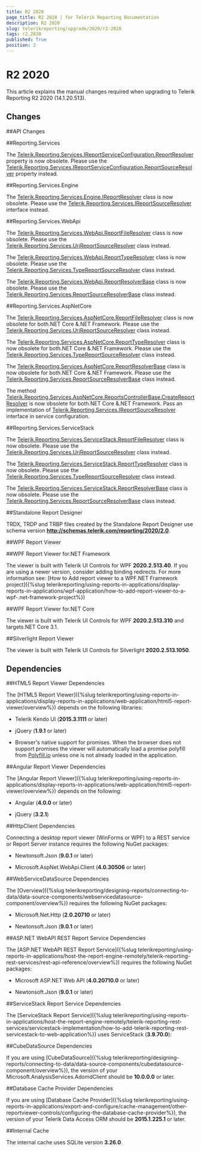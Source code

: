 ```yaml
---
title: R2 2020
page_title: R2 2020 | for Telerik Reporting Documentation
description: R2 2020
slug: telerikreporting/upgrade/2020/r2-2020
tags: r2,2020
published: True
position: 2
---
```


# R2 2020



This article explains the manual changes required when upgrading to Telerik Reporting R2 2020 (14.1.20.513).

## Changes

##API Changes

##Reporting.Services

The  [Telerik.Reporting.Services.IReportServiceConfiguration.ReportResolver](/reporting/api/Telerik.Reporting.Services.IReportServiceConfiguration#Telerik_Reporting_Services_IReportServiceConfiguration_ReportResolver)  property is now obsolete. Please use the  [Telerik.Reporting.Services.IReportServiceConfiguration.ReportSourceResolver](/reporting/api/Telerik.Reporting.Services.IReportServiceConfiguration#Telerik_Reporting_Services_IReportServiceConfiguration_ReportSourceResolver)  property instead.                   

##Reporting.Services.Engine

The  [Telerik.Reporting.Services.Engine.IReportResolver](/reporting/api/Telerik.Reporting.Services.Engine.IReportResolver)  class is now obsolete. Please use the  [Telerik.Reporting.Services.IReportSourceResolver](/reporting/api/Telerik.Reporting.Services.IReportSourceResolver)  interface instead.                   

##Reporting.Services.WebApi

The  [Telerik.Reporting.Services.WebApi.ReportFileResolver](/reporting/api/Telerik.Reporting.Services.WebApi.ReportFileResolver)  class is now obsolete. Please use the  [Telerik.Reporting.Services.UriReportSourceResolver](/reporting/api/Telerik.Reporting.Services.UriReportSourceResolver)  class instead.                   

The  [Telerik.Reporting.Services.WebApi.ReportTypeResolver](/reporting/api/Telerik.Reporting.Services.WebApi.ReportTypeResolver)  class is now obsolete. Please use the  [Telerik.Reporting.Services.TypeReportSourceResolver](/reporting/api/Telerik.Reporting.Services.TypeReportSourceResolver)  class instead.                   

The  [Telerik.Reporting.Services.WebApi.ReportResolverBase](/reporting/api/Telerik.Reporting.Services.WebApi.ReportResolverBase)  class is now obsolete. Please use the  [Telerik.Reporting.Services.ReportSourceResolverBase](/reporting/api/Telerik.Reporting.Services.ReportSourceResolverBase)  class instead.                   

##Reporting.Services.AspNetCore

The  [Telerik.Reporting.Services.AspNetCore.ReportFileResolver](/reporting/api/Telerik.Reporting.Services.AspNetCore.ReportFileResolver)  class is now obsolete for both.NET Core &.NET Framework. Please use the  [Telerik.Reporting.Services.UriReportSourceResolver](/reporting/api/Telerik.Reporting.Services.UriReportSourceResolver)  class instead.                   

The  [Telerik.Reporting.Services.AspNetCore.ReportTypeResolver](/reporting/api/Telerik.Reporting.Services.AspNetCore.ReportTypeResolver)  class is now obsolete for both.NET Core &.NET Framework. Please use the  [Telerik.Reporting.Services.TypeReportSourceResolver](/reporting/api/Telerik.Reporting.Services.TypeReportSourceResolver)  class instead.                   

The  [Telerik.Reporting.Services.AspNetCore.ReportResolverBase](/reporting/api/Telerik.Reporting.Services.AspNetCore.ReportResolverBase)  class is now obsolete for both.NET Core &.NET Framework. Please use the  [Telerik.Reporting.Services.ReportSourceResolverBase](/reporting/api/Telerik.Reporting.Services.ReportSourceResolverBase)  class instead.                   

The method  [Telerik.Reporting.Services.AspNetCore.ReportsControllerBase.CreateReportResolver](/reporting/api/Telerik.Reporting.Services.AspNetCore.ReportsControllerBase#Telerik_Reporting_Services_AspNetCore_ReportsControllerBase_CreateReportResolver)  is now obsolete for both.NET Core &.NET Framework. Pass an implementation of  [Telerik.Reporting.Services.IReportSourceResolver](/reporting/api/Telerik.Reporting.Services.IReportSourceResolver)  interface in service configuration.                   

##Reporting.Services.ServiceStack

The  [Telerik.Reporting.Services.ServiceStack.ReportFileResolver](/reporting/api/Telerik.Reporting.Services.ServiceStack.ReportFileResolver)  class is now obsolete. Please use the  [Telerik.Reporting.Services.UriReportSourceResolver](/reporting/api/Telerik.Reporting.Services.UriReportSourceResolver)  class instead.                   

The  [Telerik.Reporting.Services.ServiceStack.ReportTypeResolver](/reporting/api/Telerik.Reporting.Services.ServiceStack.ReportTypeResolver)  class is now obsolete. Please use the  [Telerik.Reporting.Services.TypeReportSourceResolver](/reporting/api/Telerik.Reporting.Services.TypeReportSourceResolver)  class instead.                   

The  [Telerik.Reporting.Services.ServiceStack.ReportResolverBase](/reporting/api/Telerik.Reporting.Services.ServiceStack.ReportResolverBase)  class is now obsolete. Please use the  [Telerik.Reporting.Services.ReportSourceResolverBase](/reporting/api/Telerik.Reporting.Services.ReportSourceResolverBase)  class instead.                   

##Standalone Report Designer

TRDX, TRDP and TRBP files created by the Standalone Report Designer use schema version                 __http://schemas.telerik.com/reporting/2020/2.0__.               

##WPF Report Viewer

##WPF Report Viewer for.NET Framework

The viewer is built with Telerik UI Controls for WPF __2020.2.513.40__.                     If you are using a newer version, consider adding binding redirects. For more information see:                     [How to Add report viewer to a WPF.NET Framework project]({%slug telerikreporting/using-reports-in-applications/display-reports-in-applications/wpf-application/how-to-add-report-viewer-to-a-wpf-.net-framework-project%})

##WPF Report Viewer for.NET Core

The viewer is built with Telerik UI Controls for WPF __2020.2.513.310__ and targets.NET Core 3.1.                   

##Silverlight Report Viewer

The viewer is built with Telerik UI Controls for Silverlight __2020.2.513.1050__.               

## Dependencies

##HTML5 Report Viewer Dependencies

The [HTML5 Report Viewer]({%slug telerikreporting/using-reports-in-applications/display-reports-in-applications/web-application/html5-report-viewer/overview%}) depends on the following libraries:               

* Telerik Kendo UI (__2015.3.1111__ or later)                   

* jQuery (__1.9.1__ or later)                   

* Browser's native support for promises. When the browser does not support promises                     the viewer will automatically load a promise polyfill from  [Polyfill.io](https://polyfill.io)  unless one is not already loaded in the application.                   

##Angular Report Viewer Dependencies

The [Angular Report Viewer]({%slug telerikreporting/using-reports-in-applications/display-reports-in-applications/web-application/html5-report-viewer/overview%}) depends on the following:               

* Angular (__4.0.0__ or later)                   

* jQuery (__3.2.1__)                   

##HttpClient Dependencies

Connecting a desktop report viewer (WinForms or WPF) to a REST service or Report Server instance requires the following NuGet packages:               

* Newtonsoft.Json (__9.0.1__ or later)                   

* Microsoft.AspNet.WebApi.Client (__4.0.30506__ or later)                   

##WebServiceDataSource Dependencies

The [Overview]({%slug telerikreporting/designing-reports/connecting-to-data/data-source-components/webservicedatasource-component/overview%}) requires the following NuGet packages:               

* Microsoft.Net.Http (__2.0.20710__ or later)                   

* Newtonsoft.Json (__9.0.1__ or later)                   

##ASP.NET WebAPI REST Report Service Dependencies

The [ASP.NET WebAPI REST Report Service]({%slug telerikreporting/using-reports-in-applications/host-the-report-engine-remotely/telerik-reporting-rest-services/rest-api-reference/overview%}) requires the following NuGet packages:               

* Microsoft ASP.NET Web API (__4.0.20710.0__ or later)                   

* Newtonsoft.Json (__9.0.1__ or later)                   

##ServiceStack Report Service Dependencies

The [ServiceStack Report Service]({%slug telerikreporting/using-reports-in-applications/host-the-report-engine-remotely/telerik-reporting-rest-services/servicestack-implementation/how-to-add-telerik-reporting-rest-servicestack-to-web-application%}) uses                 ServiceStack (__3.9.70.0__):               

##CubeDataSource Dependencies

If you are using [CubeDataSource]({%slug telerikreporting/designing-reports/connecting-to-data/data-source-components/cubedatasource-component/overview%}), the version of your                 Microsoft.AnalysisServices.AdomdClient should be __10.0.0.0__ or later.               

##Database Cache Provider Dependencies

If you are using [Database Cache Provider]({%slug telerikreporting/using-reports-in-applications/export-and-configure/cache-management/other-reportviewer-controls/configuring-the-database-cache-provider%}), the version of your                 Telerik Data Access ORM should be __2015.1.225.1__ or later.               

##Internal Cache

The internal cache uses SQLite version __3.26.0__.

